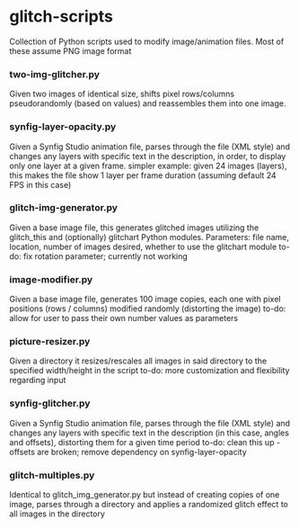 # glitch-scripts
Collection of Python scripts used to modify image/animation files. Most of these assume PNG image format


### two-img-glitcher.py
Given two images of identical size, shifts pixel rows/columns pseudorandomly (based on values) and reassembles them into one image.

### synfig-layer-opacity.py
Given a Synfig Studio animation file, parses through the file (XML style) and changes any layers with specific text in the description, in order, to display only one layer at a given frame.
simpler example: given 24 images (layers), this makes the file show 1 layer per frame duration (assuming default 24 FPS in this case)

### glitch-img-generator.py
Given a base image file, this generates glitched images utilizing the glitch_this and (optionally) glitchart Python modules.
Parameters: file name, location, number of images desired, whether to use the glitchart module
to-do: fix rotation parameter; currently not working

### image-modifier.py
Given a base image file, generates 100 image copies, each one with pixel positions (rows / columns) modified randomly (distorting the image)
to-do: allow for user to pass their own number values as parameters

### picture-resizer.py
Given a directory it resizes/rescales all images in said directory to the specified width/height in the script
to-do: more customization and flexibility regarding input

### synfig-glitcher.py
Given a Synfig Studio animation file, parses through the file (XML style) and changes any layers with specific text in the description (in this case, angles and offsets), distorting them for a given time period
to-do: clean this up - offsets are broken; remove dependency on synfig-layer-opacity

### glitch-multiples.py
Identical to glitch_img_generator.py but instead of creating copies of one image, parses through a directory and applies a randomized glitch effect to all images in the directory
